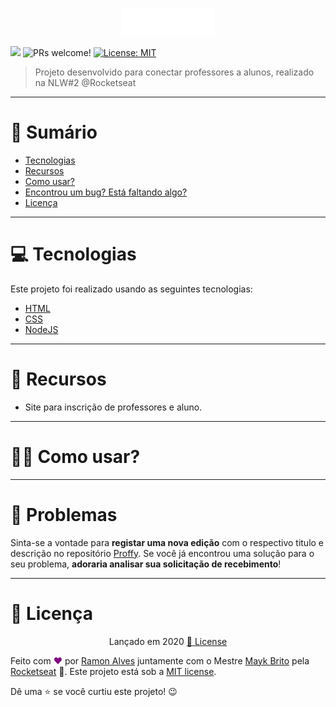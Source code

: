 <p align="center">
   <!-- <img src="https://github.com/RamonAlves1357/Proffy_Discovery/blob/master/.github/logo.svg" alt="Logo Proffy" width="150"/> -->
   <img src=".github/logo.svg" alt="Logo Proffy" width="150"/>
</p>
<!-- <h1 align="center">Proffy</h1> -->
<p>
  <img src="https://img.shields.io/badge/version-1.0.0-blue.svg?cacheSeconds=2592000" />

  <img src="https://img.shields.io/static/v1?label=PRs&message=welcome&color=7159c1&labelColor=000000" alt="PRs welcome!"/>
  
  
  <a href="https://github.com/RamonAlves1357/Proffy_Discovery/blob/master/LICENSE">
    <img alt="License: MIT" src="https://img.shields.io/badge/License-MIT-yellow.svg" target="_blank"/>
  </a>
</p>

> Projeto desenvolvido para conectar professores a alunos, realizado na NLW#2 @Rocketseat

---
# 📌 Sumário
* [Tecnologias](#Tecnologias)
* [Recursos](#Recursos)
* [Como usar?](#Como_usar)
* [Encontrou um bug? Está faltando algo?](#bug_issues)
* [Licença](#Licença)

---
<a id="Tecnologias"></a>
# 💻 Tecnologias
Este projeto foi realizado usando as seguintes tecnologias:

* [HTML](#https://reactnative.dev/)
* [CSS](#https://expo.io/)
* [NodeJS](#https://eslint.org/)

---
<a id="Recursos"></a>
# 🚀 Recursos
* Site para inscrição de professores e aluno.
<!-- * App para conectar professores e alunos. -->

---
<a id="Como_usar"></a>
# 👷‍♂️ Como usar?


---
<a id="bug_issues"></a>
# 🔧 Problemas
Sinta-se a vontade para **registar uma nova edição** com o respectivo titulo e descrição no repositório [Proffy](https://github.com/RamonAlves1357/Proffy_Discovery/issues). Se você já encontrou uma solução para o seu problema, **adoraria analisar sua solicitação de recebimento**!

---
<a id="Licença"></a>
# 📕 Licença
<!-- Lançado em 2020 [📕 License](https://github.com/RamonAlves1357/Proffy_Discovery/blob/master/LICENSE) -->

<p align="center">
  Lançado em 2020 <a href="https://github.com/RamonAlves1357/Proffy_Discovery/blob/master/LICENSE">📕 License</a>
</p>

Feito com <strong style="color:purple">❤</strong>  por [Ramon Alves](https://github.com/RamonAlves1357) juntamente com o Mestre [Mayk Brito](https://github.com/MaykBrito) pela [Rocketseat](https://rocketseat.com.br/) 🚀.
Este projeto está sob a [MIT license](https://github.com/RamonAlves1357/Proffy_Discovery/blob/master/LICENSE).


Dê uma ⭐️ se você curtiu este projeto! 😉